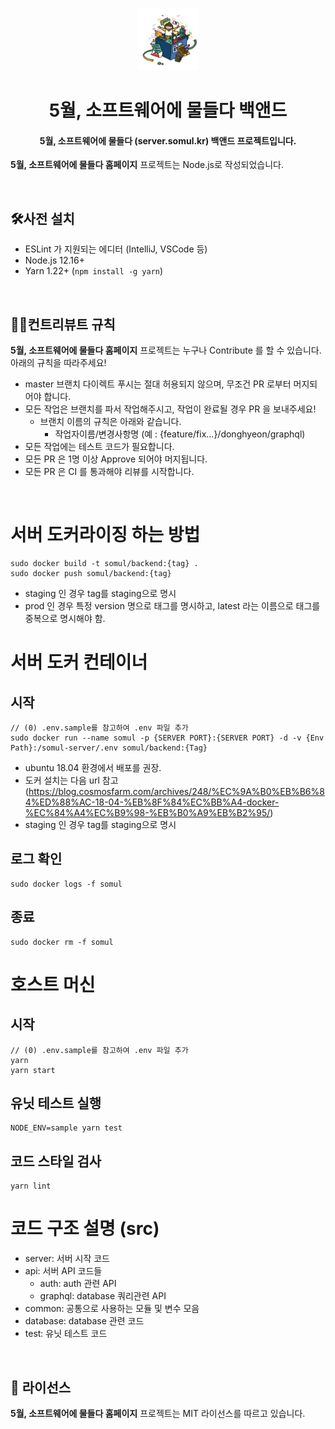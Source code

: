 <p align="center">
  <img src="https://raw.githubusercontent.com/somul-project/somul-system-frontend/master/resources/content-poster.png" width="100" height="100">
</p>

<h1 align="center">5월, 소프트웨어에 물들다 백앤드</h1>
<h4 align="center">5월, 소프트웨어에 물들다 (server.somul.kr) 백앤드 프로젝트입니다.</h4>
                                                                                                
**5월, 소프트웨어에 물들다 홈페이지** 프로젝트는 Node.js로 작성되었습니다.

<br>

## 🛠사전 설치

- ESLint 가 지원되는 에디터 (IntelliJ, VSCode 등)
- Node.js 12.16+
- Yarn 1.22+ (`npm install -g yarn`)

<br>

## 👮‍♀️컨트리뷰트 규칙

**5월, 소프트웨어에 물들다 홈페이지** 프로젝트는 누구나 Contribute 를 할 수 있습니다. 아래의 규칙을 따라주세요!

- master 브랜치 다이렉트 푸시는 절대 허용되지 않으며, 무조건 PR 로부터 머지되어야 합니다.
- 모든 작업은 브랜치를 파서 작업해주시고, 작업이 완료될 경우 PR 을 보내주세요!
  - 브랜치 이름의 규칙은 아래와 같습니다.
    - 작업자이름/변경사항명 (예 : {feature/fix...}/donghyeon/graphql)
- 모든 작업에는 테스트 코드가 필요합니다.
- 모든 PR 은 1명 이상 Approve 되어야 머지됩니다.         
- 모든 PR 은 CI 를 통과해야 리뷰를 시작합니다.

<br>

# 서버 도커라이징 하는 방법
```
sudo docker build -t somul/backend:{tag} .
sudo docker push somul/backend:{tag}
```
- staging 인 경우 tag를 staging으로 명시
- prod 인 경우 특정 version 명으로 태그를 명시하고, latest 라는 이름으로 태그를 중복으로 명시해야 함.

# 서버 도커 컨테이너

## 시작
```
// (0) .env.sample를 참고하여 .env 파일 추가
sudo docker run --name somul -p {SERVER PORT}:{SERVER PORT} -d -v {Env Path}:/somul-server/.env somul/backend:{Tag}
```
- ubuntu 18.04 환경에서 배포를 권장.
- 도커 설치는 다음 url 참고 (https://blog.cosmosfarm.com/archives/248/%EC%9A%B0%EB%B6%84%ED%88%AC-18-04-%EB%8F%84%EC%BB%A4-docker-%EC%84%A4%EC%B9%98-%EB%B0%A9%EB%B2%95/)
- staging 인 경우 tag를 staging으로 명시

## 로그 확인
```
sudo docker logs -f somul
```

## 종료
```
sudo docker rm -f somul
```


# 호스트 머신

## 시작
```
// (0) .env.sample를 참고하여 .env 파일 추가
yarn
yarn start
```

## 유닛 테스트 실행
```
NODE_ENV=sample yarn test
```

## 코드 스타일 검사
```
yarn lint
```


# 코드 구조 설명 (src)
- server: 서버 시작 코드
- api: 서버 API 코드들
  - auth: auth 관련 API
  - graphql: database 쿼리관련 API
- common: 공통으로 사용하는 모듈 및 변수 모음
- database: database 관련 코드
- test: 유닛 테스트 코드

<br>

## 📄 라이선스

**5월, 소프트웨어에 물들다 홈페이지** 프로젝트는 MIT 라이선스를 따르고 있습니다.